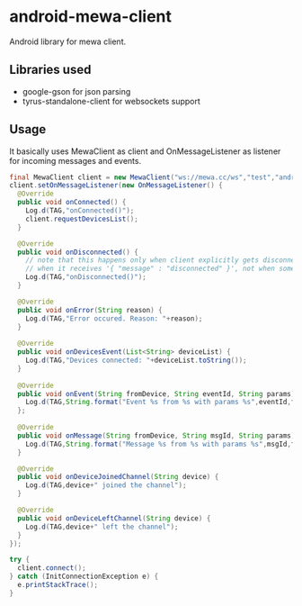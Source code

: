 # android-mewa-client

Android library for mewa client.

## Libraries used

* google-gson for json parsing
* tyrus-standalone-client for websockets support

## Usage

It basically uses MewaClient as client and OnMessageListener as listener for incoming messages and events.

```java
final MewaClient client = new MewaClient("ws://mewa.cc/ws","test","android","passs");
client.setOnMessageListener(new OnMessageListener() {
  @Override
  public void onConnected() {
    Log.d(TAG,"onConnected()");
    client.requestDevicesList();
  }

  @Override
  public void onDisconnected() {
    // note that this happens only when client explicitly gets disconnect signal from the channel
    // when it receives '{ "message" : "disconnected" }', not when some error occures
    Log.d(TAG,"onDisconnected()");
  }

  @Override
  public void onError(String reason) {
    Log.d(TAG,"Error occured. Reason: "+reason);
  }
  
  @Override
  public void onDevicesEvent(List<String> deviceList) {
    Log.d(TAG,"Devices connected: "+deviceList.toString());
  }
  
  @Override
  public void onEvent(String fromDevice, String eventId, String params) {
    Log.d(TAG,String.format("Event %s from %s with params %s",eventId,fromDevice,params));
  };
  
  @Override
  public void onMessage(String fromDevice, String msgId, String params) {
    Log.d(TAG,String.format("Message %s from %s with params %s",msgId,fromDevice,params));
  }

  @Override
  public void onDeviceJoinedChannel(String device) {
    Log.d(TAG,device+" joined the channel");
  }

  @Override
  public void onDeviceLeftChannel(String device) {
    Log.d(TAG,device+" left the channel");
  }
});

try {
  client.connect();
} catch (InitConnectionException e) {
  e.printStackTrace();
}
```

